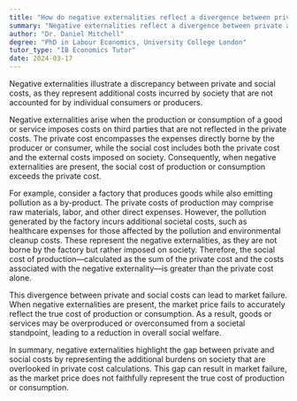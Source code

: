 ```yaml
---
title: "How do negative externalities reflect a divergence between private and social costs?"
summary: "Negative externalities reflect a divergence between private and social costs as they represent the additional costs borne by society, not accounted for by private individuals or firms."
author: "Dr. Daniel Mitchell"
degree: "PhD in Labour Economics, University College London"
tutor_type: "IB Economics Tutor"
date: 2024-03-17
---
```


Negative externalities illustrate a discrepancy between private and social costs, as they represent additional costs incurred by society that are not accounted for by individual consumers or producers.

Negative externalities arise when the production or consumption of a good or service imposes costs on third parties that are not reflected in the private costs. The private cost encompasses the expenses directly borne by the producer or consumer, while the social cost includes both the private cost and the external costs imposed on society. Consequently, when negative externalities are present, the social cost of production or consumption exceeds the private cost.

For example, consider a factory that produces goods while also emitting pollution as a by-product. The private costs of production may comprise raw materials, labor, and other direct expenses. However, the pollution generated by the factory incurs additional societal costs, such as healthcare expenses for those affected by the pollution and environmental cleanup costs. These represent the negative externalities, as they are not borne by the factory but rather imposed on society. Therefore, the social cost of production—calculated as the sum of the private cost and the costs associated with the negative externality—is greater than the private cost alone.

This divergence between private and social costs can lead to market failure. When negative externalities are present, the market price fails to accurately reflect the true cost of production or consumption. As a result, goods or services may be overproduced or overconsumed from a societal standpoint, leading to a reduction in overall social welfare.

In summary, negative externalities highlight the gap between private and social costs by representing the additional burdens on society that are overlooked in private cost calculations. This gap can result in market failure, as the market price does not faithfully represent the true cost of production or consumption.
    
